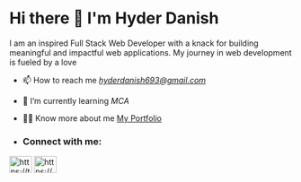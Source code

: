 # Hi there 👋 I'm Hyder Danish

I am an inspired Full Stack Web Developer with a knack for building meaningful
and impactful web applications. My journey in web development is fueled by a 
love

- 📫 How to reach me *hyderdanish693@gmail.com*
- 🌱 I’m currently learning *MCA*
- 👨‍💻 Know more about me [My Portfolio](https://github.com/hyderdan)

- <h3 align="left">Connect with me:</h3>
<p align="left">
<a href="https://twitter.com/https://twitter.com/fahis_ayub" target="blank"><img align="center" src="https://raw.githubusercontent.com/rahuldkjain/github-profile-readme-generator/master/src/images/icons/Social/twitter.svg" alt="https://twitter.com/fahis_ayub" height="30" width="40" /></a>
<a href="www.linkedin.com/in/hyderdanish" target="blank"><img align="center" src="https://raw.githubusercontent.com/rahuldkjain/github-profile-readme-generator/master/src/images/icons/Social/linked-in-alt.svg" alt="https://www.linkedin.com/in/muhammed-fahiz-p-a-62804515b/" height="30" width="40" /></a>
</p>







